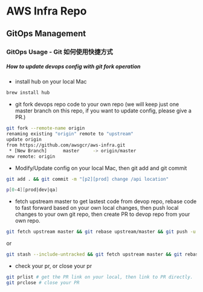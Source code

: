 # AWS Infra Repo

## GitOps Management

### GitOps Usage - Git 如何使用快捷方式

##### How to update devops config with git fork operation

- install hub on your local Mac

```bash
brew install hub
```

- git fork devops repo code to your own repo (we will keep just one master branch on this repo, if you want to update config, please give a PR.)

```bash
git fork --remote-name origin
renaming existing "origin" remote to "upstream"
update origin 
from https://github.com/awsgcr/aws-infra.git
 * [New Branch]      master     -> origin/master
new remote: origin
```

- Modify/Update config on your local Mac, then git add and git commit

```bash
git add . && git commit -m "[p2][prod] change /api location"
```

```bash
p[0-4][prod|dev|qa]
```

- fetch upstream master to get lastest code from devop repo, rebase code to fast forward based on your own local changes, then push local changes to your own git repo, then create PR to devop repo from your own repo.

```bash
git fetch upstream master && git rebase upstream/master && git push -u origin master -f && git pull-request --no-edit
```
or
```bash
git stash --include-untracked && git fetch upstream master && git rebase upstream/master && git push -u origin master -f && git pull-request --no-edit
```

- check your pr, or close your pr

```bash
git prlist # get the PR link on your local, then link to PR directly.
git prclose # close your PR
```
